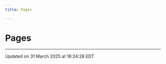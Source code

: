 ```yaml
---
title: Pages

---
```


# Pages







-------------------------------

Updated on 31 March 2025 at 16:24:28 EDT
